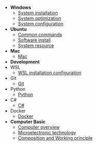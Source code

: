 <!-- docs/_sidebar.md -->
* **Windows**
  * [System installation](System_Management/Windows/system_installation.md)
  * [System optimization](System_Management/Windows/system_optimization.md)
  * [System configuration](System_Management/Windows/system_configuration.md)
* **Ubuntu**
  * [Common commands](System_Management/Ubuntu/common_commands.md)
  * [Software install](System_Management/Ubuntu/software_install.md) 
  * [System resource](System_Management/Ubuntu/system_resource.md)
* **Mac**
  * [Mac](System_Management/)
* **Development**
* WSL
  * [WSL installation configuration](Development/WSL.md)
* Git
  * [Git](Development/Git.md)
* Python
  * [Python](Development/Python.md)
* C#
  * [C#](Development/C#)
* Docker
  * [Docker]()
* **Computer Basic**
  * [Computer overview](Basic_Learning/computer_overview.md)
  * [Microelectronic technology](Basic_Learning/microelectronic_technology.md)
  * [Composition and Working principle](Basic_Learning/composition_and_working_principle_of_computer.md)